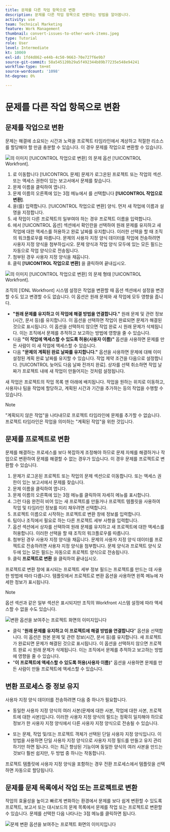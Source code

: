 ```yaml
---
title: 문제를 다른 작업 항목으로 변환
description: 문제를 다른 작업 항목으로 변환하는 방법을 알아봅니다.
activity: use
team: Technical Marketing
feature: Work Management
thumbnail: convert-issues-to-other-work-items.jpeg
type: Tutorial
role: User
level: Intermediate
kt: 10069
exl-id: 1fd4d862-e44b-4c50-9663-70e727f6e9b7
source-git-commit: 58a545120b29a5f492344b89b77235e548e94241
workflow-type: tm+mt
source-wordcount: '1098'
ht-degree: 0%

---
```


# 문제를 다른 작업 항목으로 변환

## 문제를 작업으로 변환

문제는 해결에 소요되는 시간과 노력을 프로젝트 타임라인에서 계상하고 적절한 리소스를 할당해야 할 만큼 충분할 수 있습니다. 이 경우 문제를 작업으로 변환할 수 있습니다.

![의 이미지 [!UICONTROL 작업으로 변환] 의 문제 옵션 [!UICONTROL Workfront].](assets/15-convert-issue-to-task-menu-option.png)

1. 로 이동합니다 [!UICONTROL 문제] 문제가 로그온된 프로젝트 또는 작업의 섹션. 또는 액세스 권한이 있는 보고서에서 문제를 찾습니다.
1. 문제 이름을 클릭하여 엽니다.
1. 문제 이름의 오른쪽에 있는 3점 메뉴에서 를 선택합니다 **[!UICONTROL 작업으로 변환]**.
1. 을(를) 입력합니다. [!UICONTROL 작업으로 변환] 양식. 먼저 새 작업에 이름과 설명을 지정합니다.
1. 새 작업이 다른 프로젝트의 일부여야 하는 경우 프로젝트 이름을 입력합니다.
1. 에서 [!UICONTROL 옵션] 섹션에서 확인란을 선택하여 원래 문제를 유지하고 새 작업에 대한 액세스를 허용하고 완료 날짜를 유지합니다. 이러한 선택을 할 때 조직의 워크플로우를 따릅니다. 문제의 사용자 지정 양식 데이터를 작업에 전송하려면 사용자 지정 양식을 첨부하십시오. 문제 양식과 작업 양식 모두에 있는 모든 필드는 자동으로 작업 양식으로 전송됩니다.
1. 첨부된 경우 사용자 지정 양식을 채웁니다.
1. 클릭 **[!UICONTROL 작업으로 변환]** 을 클릭하여 끝내십시오.

![의 이미지 [!UICONTROL 작업으로 변환] 의 문제 형태 [!UICONTROL Workfront].](assets/16-convert-to-task-options.png)

조직의 [!DNL Workfront] 시스템 설정은 작업을 변환할 때 옵션 섹션에서 설정을 변경할 수도 있고 변경할 수도 없습니다. 이 옵션은 원래 문제와 새 작업에 모두 영향을 줍니다.

* **&quot;원래 문제를 유지하고 이 작업에 해결 방법을 연결합니다.&quot;** 원래 문제 및 관련 정보(시간, 문서 등)를 유지합니다. 이 옵션을 선택하면 작업이 완료되면 문제가 해결된 것으로 표시됩니다. 이 옵션을 선택하지 않으면 작업 완료 시 원래 문제가 삭제됩니다. 이는 조직에서 문제를 추적하고 보고하는 방법에 영향을 줄 수 있습니다.
* 다음 **&quot;이 작업에 액세스할 수 있도록 허용(사용자 이름)&quot;** 옵션을 사용하면 문제를 만든 사람이 이 새 작업에 액세스할 수 있습니다.
* 다음 **&quot;문제의 계획된 완료 날짜를 유지합니다.&quot;** 옵션을 사용하면 문제에 대해 이미 설정된 계획 완료 날짜를 유지할 수 있습니다. 작업 제약 조건을 다음으로 설정합니다. [!UICONTROL 늦어도 다음 날짜 전까지 완료]. 상자를 선택 취소하면 작업 날짜가 프로젝트 내에 새 작업이 만들어지는 것처럼 설정됩니다.

새 작업은 프로젝트의 작업 목록 맨 아래에 배치됩니다. 작업을 원하는 위치로 이동하고, 사용자나 팀을 작업에 할당하고, 계획된 시간과 기간을 추가하는 등의 작업을 수행할 수 있습니다.

>[!NOTE]
>
>&quot;계획되지 않은 작업&quot;을 나타내므로 프로젝트 타임라인에 문제를 추가할 수 없습니다. 프로젝트 타임라인은 작업을 의미하는 &quot;계획된 작업&quot;을 위한 것입니다.

## 문제를 프로젝트로 변환

문제를 해결하는 프로세스를 보다 복잡하게 조정해야 하므로 문제 자체를 해결하거나 작업으로 변환하여 문제를 해결할 수 없는 경우가 있습니다. 이 경우 문제를 프로젝트로 변환할 수 있습니다.

1. 문제가 로그온된 프로젝트 또는 작업의 문제 섹션으로 이동합니다. 또는 액세스 권한이 있는 보고서에서 문제를 찾습니다.
1. 문제 이름을 클릭하여 엽니다.
1. 문제 이름의 오른쪽에 있는 3점 메뉴를 클릭하여 자세히 메뉴를 표시합니다.
1. 그런 다음 완전히 비어 있는 새 프로젝트를 만들거나 프로젝트 템플릿을 사용하여 작업 및 타임라인 정보를 미리 채우려면 선택합니다.
1. 프로젝트 이름으로 시작하는 프로젝트로 변환 창에 정보를 입력합니다.
1. 팀이나 조직에서 필요로 하는 다른 프로젝트 세부 사항을 입력합니다.
1. 옵션 섹션에서 상자를 선택하여 원래 문제를 유지하고 새 프로젝트에 대한 액세스를 허용합니다. 이러한 선택을 할 때 조직의 워크플로우를 따릅니다.
1. 첨부된 경우 사용자 지정 양식을 채웁니다. 문제의 사용자 지정 양식 데이터를 프로젝트로 전송하려면 사용자 지정 양식을 첨부합니다. 문제 양식과 프로젝트 양식 모두에 있는 모든 필드는 자동으로 프로젝트 양식으로 전송됩니다.
1. 클릭 **프로젝트로 변환** 을 클릭하여 끝내십시오.

프로젝트로 변환 창에 표시되는 프로젝트 세부 정보 필드는 프로젝트를 만드는 데 사용한 방법에 따라 다릅니다. 템플릿에서 프로젝트로 변환 옵션을 사용하면 왼쪽 메뉴에 자세한 정보가 표시됩니다.

>[!NOTE]
>
>옵션 섹션과 같은 일부 섹션은 표시되지만 조직의 Workfront 시스템 설정에 따라 액세스할 수 없을 수도 있습니다.

![변환 옵션을 보여주는 프로젝트 화면의 이미지입니다](assets/conversion-options.png)

* 클릭 &quot;**원래 문제를 유지하고 이 프로젝트에 해결 방법을 연결합니다**&quot; 옵션을 선택합니다. 이 옵션은 원본 문제 및 관련 정보(시간, 문서 등)를 유지합니다. 새 프로젝트가 완료되면 문제가 해결된 것으로 표시됩니다. 이 옵션을 선택하지 않으면 프로젝트 완료 시 원래 문제가 삭제됩니다. 이는 조직에서 문제를 추적하고 보고하는 방법에 영향을 줄 수 있습니다.
* &quot;**이 프로젝트에 액세스할 수 있도록 허용(사용자 이름)**&quot; 옵션을 사용하면 문제를 만든 사람이 만들 프로젝트에 액세스할 수 있습니다.

## 변환 프로세스 중 정보 유지

<!-- Need link to wf one doc article below 

To learn about what information transfers when you convert an issue to a task or project, we recommend you read through the conversion considerations in the article, Convert issues. This lists what information is kept when converting issues and what isn’t. Workfront recommends you become familiar with these considerations so you don’t lose important information when converting issues to tasks or projects.

-->

사용자 지정 양식 데이터를 전송하려면 다음 중 하나가 필요합니다.

* 동일한 사용자 지정 양식의 여러 사본(문제에 대한 사본, 작업에 대한 사본, 프로젝트에 대한 사본)입니다. 이러한 사용자 지정 양식의 필드는 정확히 일치해야 하므로 정보가 한 사용자 지정 양식에서 다른 사용자 지정 양식으로 전송될 수 있습니다.

* 또는 문제, 작업 및/또는 프로젝트 객체가 선택된 단일 사용자 지정 양식입니다. 이 방법을 사용하면 단일 사용자 지정 양식으로 사용자 지정 필드를 만들고 유지 관리하기만 하면 됩니다. 이는 최근 향상된 기능이며 동일한 양식의 여러 사본을 만드는 것보다 훨씬 쉽지만, 두 방법 중 하나는 작동합니다.



<!-- Need link to wf one doc article below

Learn more in the article, Transfer custom form data to a larger work item.

-->

<!-- Pro tips graphic -->

프로젝트 템플릿에 사용자 지정 양식을 포함하는 경우 전환 프로세스에서 템플릿을 선택하면 자동으로 할당됩니다.

<!-- Learn more graphic and documentation article links 

* Convert issues
* Transfer custom form data to a larger work item
* Overview of resolving and resolvable objects
* Understanding resolving and resolvable objects
* Unlink issues from their resolvable objects

-->

## 문제를 문제 목록에서 작업 또는 프로젝트로 변환

작업의 효율성을 높이고 빠르게 변화하는 환경에서 문제를 보다 쉽게 변환할 수 있도록 프로젝트, 보고서 또는 대시보드의 문제 목록에서 문제를 작업 또는 프로젝트로 변환할 수 있습니다. 문제를 선택한 다음 나타나는 3점 메뉴를 클릭하면 됩니다.

![문제 변환 옵션을 보여주는 프로젝트 화면의 이미지입니다](assets/convert-from-a-list.png)

